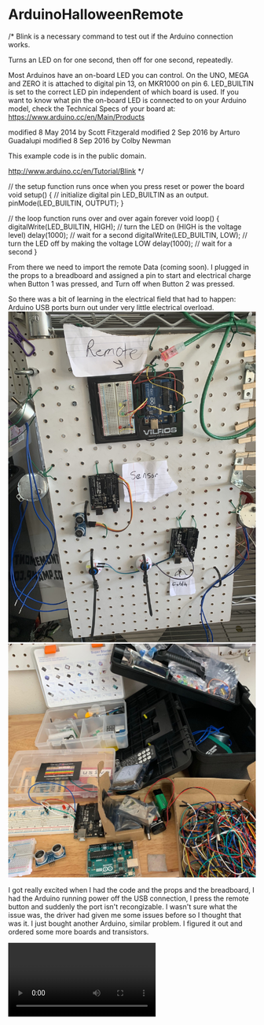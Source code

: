 # ArduinoHalloweenRemote

/*
  Blink is a necessary command to test out if the Arduino connection works.

  Turns an LED on for one second, then off for one second, repeatedly.

  Most Arduinos have an on-board LED you can control. On the UNO, MEGA and ZERO
  it is attached to digital pin 13, on MKR1000 on pin 6. LED_BUILTIN is set to
  the correct LED pin independent of which board is used.
  If you want to know what pin the on-board LED is connected to on your Arduino
  model, check the Technical Specs of your board at:
  https://www.arduino.cc/en/Main/Products

  modified 8 May 2014
  by Scott Fitzgerald
  modified 2 Sep 2016
  by Arturo Guadalupi
  modified 8 Sep 2016
  by Colby Newman

  This example code is in the public domain.

  http://www.arduino.cc/en/Tutorial/Blink
*/

// the setup function runs once when you press reset or power the board
void setup() {
  // initialize digital pin LED_BUILTIN as an output.
  pinMode(LED_BUILTIN, OUTPUT);
}

// the loop function runs over and over again forever
void loop() {
  digitalWrite(LED_BUILTIN, HIGH);   // turn the LED on (HIGH is the voltage level)
  delay(1000);                       // wait for a second
  digitalWrite(LED_BUILTIN, LOW);    // turn the LED off by making the voltage LOW
  delay(1000);                       // wait for a second
}


From there we need to import the remote Data (coming soon).
I plugged in the props to a breadboard and assigned a pin to start and electrical charge when Button 1 was pressed, and Turn off when Button 2 was pressed. 

So there was a bit of learning in the electrical field that had to happen:
Arduino USB ports burn out under very little electrical overload. 
![Main Controlles](https://github.com/jamesravenscroft/ArduinoHalloweenRemote/blob/master/IMG_7736.jpeg)
![Resistors](https://github.com/jamesravenscroft/ArduinoHalloweenRemote/blob/master/arduinoElec.jpg)

  I got really excited when I had the code and the props and the breadboard, I had the Arduino running power off the USB connection, I press the remote button and suddenly the port isn't recongizable. I wasn't sure what the issue was, the driver had given me some issues before so I thought that was it.
  I just bought another Arduino, similar problem. I figured it out and ordered some more boards and transistors.


![Vid1](https://github.com/jamesravenscroft/ArduinoHalloweenRemote/blob/master/IMG-7903.mov)
